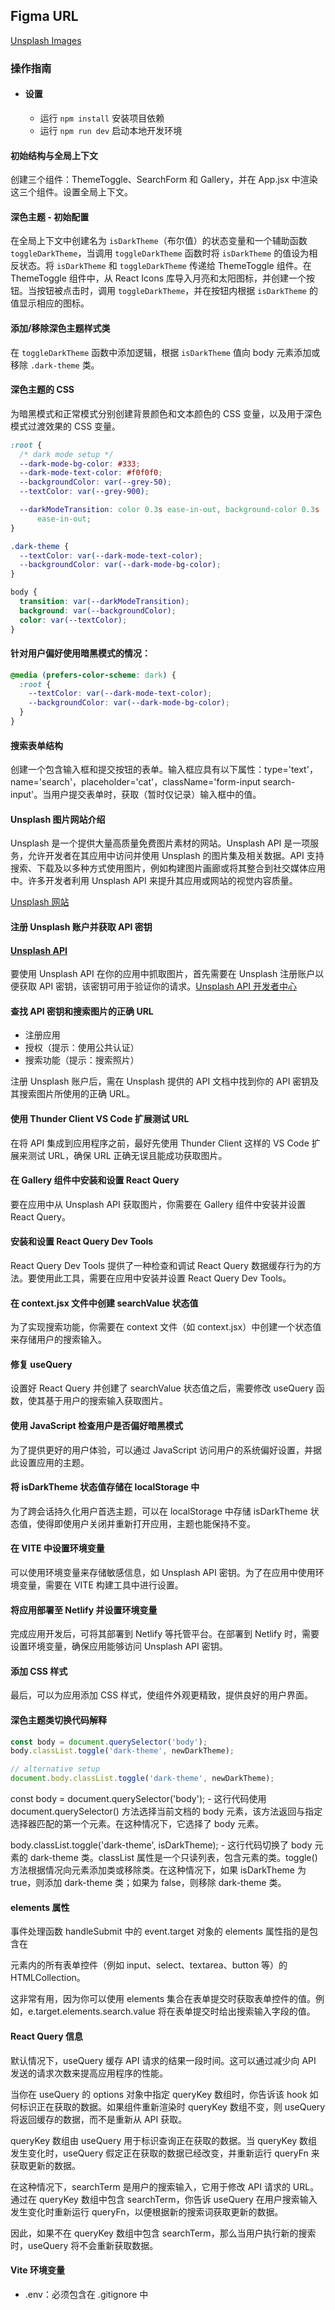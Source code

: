 ## Figma URL

[Unsplash Images](https://www.figma.com/file/O2MaAAlr4nznh7m53azatL/Unsplash-images?node-id=0%3A1&t=cYDOCgqOs9IX2If0-1)

### 操作指南

- #### 设置

  - 运行 `npm install` 安装项目依赖
  - 运行 `npm run dev` 启动本地开发环境

#### 初始结构与全局上下文

创建三个组件：ThemeToggle、SearchForm 和 Gallery，并在 App.jsx 中渲染这三个组件。设置全局上下文。

#### 深色主题 - 初始配置

在全局上下文中创建名为 `isDarkTheme`（布尔值）的状态变量和一个辅助函数 `toggleDarkTheme`，当调用 `toggleDarkTheme` 函数时将 `isDarkTheme` 的值设为相反状态。将 `isDarkTheme` 和 `toggleDarkTheme` 传递给 ThemeToggle 组件。在 ThemeToggle 组件中，从 React Icons 库导入月亮和太阳图标，并创建一个按钮。当按钮被点击时，调用 `toggleDarkTheme`，并在按钮内根据 `isDarkTheme` 的值显示相应的图标。

#### 添加/移除深色主题样式类

在 `toggleDarkTheme` 函数中添加逻辑，根据 `isDarkTheme` 值向 body 元素添加或移除 `.dark-theme` 类。

#### 深色主题的 CSS

为暗黑模式和正常模式分别创建背景颜色和文本颜色的 CSS 变量，以及用于深色模式过渡效果的 CSS 变量。

```css
:root {
  /* dark mode setup */
  --dark-mode-bg-color: #333;
  --dark-mode-text-color: #f0f0f0;
  --backgroundColor: var(--grey-50);
  --textColor: var(--grey-900);

  --darkModeTransition: color 0.3s ease-in-out, background-color 0.3s
      ease-in-out;
}

.dark-theme {
  --textColor: var(--dark-mode-text-color);
  --backgroundColor: var(--dark-mode-bg-color);
}

body {
  transition: var(--darkModeTransition);
  background: var(--backgroundColor);
  color: var(--textColor);
}
```

#### 针对用户偏好使用暗黑模式的情况：

```css
@media (prefers-color-scheme: dark) {
  :root {
    --textColor: var(--dark-mode-text-color);
    --backgroundColor: var(--dark-mode-bg-color);
  }
}
```

#### 搜索表单结构

创建一个包含输入框和提交按钮的表单。输入框应具有以下属性：type='text'，name='search'，placeholder='cat'，className='form-input search-input'。当用户提交表单时，获取（暂时仅记录）输入框中的值。

#### Unsplash 图片网站介绍

Unsplash 是一个提供大量高质量免费图片素材的网站。Unsplash API 是一项服务，允许开发者在其应用中访问并使用 Unsplash 的图片集及相关数据。API 支持搜索、下载及以多种方式使用图片，例如构建图片画廊或将其整合到社交媒体应用中。许多开发者利用 Unsplash API 来提升其应用或网站的视觉内容质量。

[Unsplash 网站](https://unsplash.com/)

#### 注册 Unsplash 账户并获取 API 密钥

#### [Unsplash API](https://unsplash.com/developers)

要使用 Unsplash API 在你的应用中抓取图片，首先需要在 Unsplash 注册账户以便获取 API 密钥，该密钥可用于验证你的请求。[Unsplash API 开发者中心](https://unsplash.com/developers)

#### 查找 API 密钥和搜索图片的正确 URL

- 注册应用
- 授权（提示：使用公共认证）
- 搜索功能（提示：搜索照片）

注册 Unsplash 账户后，需在 Unsplash 提供的 API 文档中找到你的 API 密钥及其搜索图片所使用的正确 URL。

#### 使用 Thunder Client VS Code 扩展测试 URL

在将 API 集成到应用程序之前，最好先使用 Thunder Client 这样的 VS Code 扩展来测试 URL，确保 URL 正确无误且能成功获取图片。

#### 在 Gallery 组件中安装和设置 React Query

要在应用中从 Unsplash API 获取图片，你需要在 Gallery 组件中安装并设置 React Query。

#### 安装和设置 React Query Dev Tools

React Query Dev Tools 提供了一种检查和调试 React Query 数据缓存行为的方法。要使用此工具，需要在应用中安装并设置 React Query Dev Tools。

#### 在 context.jsx 文件中创建 searchValue 状态值

为了实现搜索功能，你需要在 context 文件（如 context.jsx）中创建一个状态值来存储用户的搜索输入。

#### 修复 useQuery

设置好 React Query 并创建了 searchValue 状态值之后，需要修改 useQuery 函数，使其基于用户的搜索输入获取图片。

#### 使用 JavaScript 检查用户是否偏好暗黑模式

为了提供更好的用户体验，可以通过 JavaScript 访问用户的系统偏好设置，并据此设置应用的主题。

#### 将 isDarkTheme 状态值存储在 localStorage 中

为了跨会话持久化用户首选主题，可以在 localStorage 中存储 isDarkTheme 状态值，使得即使用户关闭并重新打开应用，主题也能保持不变。

#### 在 VITE 中设置环境变量

可以使用环境变量来存储敏感信息，如 Unsplash API 密钥。为了在应用中使用环境变量，需要在 VITE 构建工具中进行设置。

#### 将应用部署至 Netlify 并设置环境变量

完成应用开发后，可将其部署到 Netlify 等托管平台。在部署到 Netlify 时，需要设置环境变量，确保应用能够访问 Unsplash API 密钥。

#### 添加 CSS 样式

最后，可以为应用添加 CSS 样式，使组件外观更精致，提供良好的用户界面。

#### 深色主题类切换代码解释

```js
const body = document.querySelector('body');
body.classList.toggle('dark-theme', newDarkTheme);

// alternative setup
document.body.classList.toggle('dark-theme', newDarkTheme);
```

const body = document.querySelector('body'); - 这行代码使用 document.querySelector() 方法选择当前文档的 body 元素，该方法返回与指定选择器匹配的第一个元素。在这种情况下，它选择了 body 元素。

body.classList.toggle('dark-theme', isDarkTheme); - 这行代码切换了 body 元素的 dark-theme 类。classList 属性是一个只读列表，包含元素的类。toggle() 方法根据情况向元素添加类或移除类。在这种情况下，如果 isDarkTheme 为 true，则添加 dark-theme 类；如果为 false，则移除 dark-theme 类。

#### elements 属性

事件处理函数 handleSubmit 中的 event.target 对象的 elements 属性指的是包含在 <form> 元素内的所有表单控件（例如 input、select、textarea、button 等）的 HTMLCollection。

这非常有用，因为你可以使用 elements 集合在表单提交时获取表单控件的值。例如，e.target.elements.search.value 将在表单提交时给出搜索输入字段的值。

#### React Query 信息

默认情况下，useQuery 缓存 API 请求的结果一段时间。这可以通过减少向 API 发送的请求次数来提高应用程序的性能。

当你在 useQuery 的 options 对象中指定 queryKey 数组时，你告诉该 hook 如何标识正在获取的数据。如果组件重新渲染时 queryKey 数组不变，则 useQuery 将返回缓存的数据，而不是重新从 API 获取。

queryKey 数组由 useQuery 用于标识查询正在获取的数据。当 queryKey 数组发生变化时，useQuery 假定正在获取的数据已经改变，并重新运行 queryFn 来获取更新的数据。

在这种情况下，searchTerm 是用户的搜索输入，它用于修改 API 请求的 URL。通过在 queryKey 数组中包含 searchTerm，你告诉 useQuery 在用户搜索输入发生变化时重新运行 queryFn，以便根据新的搜索词获取更新的数据。

因此，如果不在 queryKey 数组中包含 searchTerm，那么当用户执行新的搜索时，useQuery 将不会重新获取数据。

#### Vite 环境变量

- .env：必须包含在 .gitignore 中
